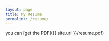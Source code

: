 ```yaml
---
layout: page
title: My Resume
permalink: /resume/
---
```


you can [get the PDF]({{ site.url }}/resume.pdf)
